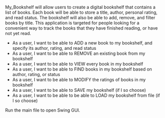 My_Bookshelf will allow users to create a digital bookshelf that contains a list of books. Each book will be able 
to store a title, author, personal rating, and read status. The bookshelf will also be able to add, remove, and filter 
books by title. This application is targeted for people looking for a convenient way to track the books that they have finished 
reading, or have not yet read. 

- As a user, I want to be able to ADD a new book to my bookshelf, and specify its author, rating, and read status
- As a user, I want to be able to REMOVE an existing book from my bookshelf
- As a user, I want to be able to VIEW every book in my bookshelf  
- As a user, I want to be able to FIND books in my bookshelf based on author, rating, or status
- As a user, I want to be able to MODIFY the ratings of books in my bookshelf
- As a user, I want to be able to SAVE my bookshelf (if I so choose)
- As a user, I want to be able to be able to LOAD my bookshelf from file (if I so choose)

Run the main file to open Swing GUI.
